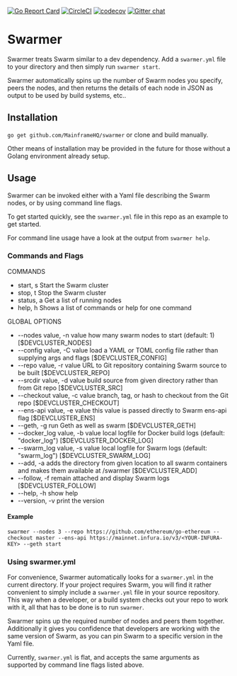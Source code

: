 [![Go Report Card](https://goreportcard.com/badge/github.com/MainframeHQ/swarmer)](https://goreportcard.com/report/github.com/MainframeHQ/swarmer) [![CircleCI](https://circleci.com/gh/MainframeHQ/swarmer.svg?style=svg)](https://circleci.com/gh/MainframeHQ/swarmer) [![codecov](https://codecov.io/gh/MainframeHQ/swarmer/branch/master/graph/badge.svg)](https://codecov.io/gh/MainframeHQ/swarmer) [![Gitter chat](https://badges.gitter.im/MainframeHQ/gitter.png)](https://gitter.im/MainframeHQ/Lobby)

# Swarmer

Swarmer treats Swarm similar to a dev dependency. Add a `swarmer.yml` file to your directory and then simply run `swarmer start`.

Swarmer automatically spins up the number of Swarm nodes you specify, peers the nodes, and then returns the details of each node in JSON as output to be used by build systems, etc..

## Installation

`go get github.com/MainframeHQ/swarmer` or clone and build manually.

Other means of installation may be provided in the future for those without a Golang environment already setup.

## Usage

Swarmer can be invoked either with a Yaml file describing the Swarm nodes, or by using command line flags.

To get started quickly, see the `swarmer.yml` file in this repo as an example to get started.

For command line usage have a look at the output from `swarmer help`.

### Commands and Flags

COMMANDS

 * start, s   Start the Swarm cluster
 * stop, t    Stop the Swarm cluster
 * status, a  Get a list of running nodes
 * help, h    Shows a list of commands or help for one command

GLOBAL OPTIONS
   
   * --nodes value, -n value       how many swarm nodes to start (default: 1) [$DEVCLUSTER_NODES]
   * --config value, -C value      load a YAML or TOML config file rather than supplying args and flags [$DEVCLUSTER_CONFIG]
   * --repo value, -r value        URL to Git repository containing Swarm source to be built [$DEVCLUSTER_REPO]
   * --srcdir value, -d value      build source from given directory rather than from Git repo [$DEVCLUSTER_SRC]
   * --checkout value, -c value    branch, tag, or hash to checkout from the Git repo [$DEVCLUSTER_CHECKOUT]
   * --ens-api value, -e value     this value is passed directly to Swarm ens-api flag [$DEVCLUSTER_ENS]
   * --geth, -g                    run Geth as well as swarm [$DEVCLUSTER_GETH]
   * --docker_log value, -b value  local logfile for Docker build logs (default: "docker_log") [$DEVCLUSTER_DOCKER_LOG]
   * --swarm_log value, -s value   local logfile for Swarm logs (default: "swarm_log") [$DEVCLUSTER_SWARM_LOG]
   * --add, -a                     adds the directory from given location to all swarm containers and makes them available at /swarmer [$DEVCLUSTER_ADD]
   * --follow, -f                  remain attached and display Swarm logs [$DEVCLUSTER_FOLLOW]
   * --help, -h                    show help
   * --version, -v                 print the version
   
#### Example

`swarmer --nodes 3 --repo https://github.com/ethereum/go-ethereum --checkout master --ens-api https://mainnet.infura.io/v3/<YOUR-INFURA-KEY> --geth start`

### Using swarmer.yml

For convenience, Swarmer automatically looks for a `swarmer.yml` in the current directory. If your project requires Swarm, you will find it rather convenient to simply include a `swarmer.yml` file in your source repository. This way when a developer, or a build system checks out your repo to work with it, all that has to be done is to run `swarmer`. 

Swarmer spins up the required number of nodes and peers them together. Additionally it gives you confidence that developers are working with the same version of Swarm, as you can pin Swarm to a specific version in the Yaml file.

Currently, `swarmer.yml` is flat, and accepts the same arguments as supported by command line flags listed above.